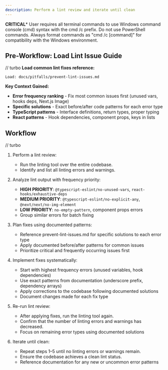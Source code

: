 ```yaml
---
description: Perform a lint review and iterate until clean
---
```


**CRITICAL***
User requires all terminal commands to use Windows command console (cmd) syntax with the cmd /c prefix. Do not use PowerShell commands. Always format commands as "cmd /c [command]" for compatibility with the Windows environment.

## Pre-Workflow: Load Lint Issue Guide

// turbo
**Load common lint fixes reference:**
```
Load: docs/pitfalls/prevent-lint-issues.md
```

**Key Context Gained:**
- **Error frequency ranking** - Fix most common issues first (unused vars, hooks deps, Next.js Image)
- **Specific solutions** - Exact before/after code patterns for each error type
- **TypeScript patterns** - Interface definitions, return types, proper typing
- **React patterns** - Hook dependencies, component props, keys in lists

## Workflow

// turbo
1. Perform a lint review:
   - Run the linting tool over the entire codebase.
   - Identify and list all linting errors and warnings.

2. Analyze lint output with frequency priority:
   - **HIGH PRIORITY**: `@typescript-eslint/no-unused-vars`, `react-hooks/exhaustive-deps`
   - **MEDIUM PRIORITY**: `@typescript-eslint/no-explicit-any`, `@next/next/no-img-element`
   - **LOW PRIORITY**: `no-empty-pattern`, component props errors
   - Group similar errors for batch fixing

3. Plan fixes using documented patterns:
   - Reference prevent-lint-issues.md for specific solutions to each error type
   - Apply documented before/after patterns for common issues
   - Prioritize critical and frequently occurring issues first

4. Implement fixes systematically:
   - Start with highest frequency errors (unused variables, hook dependencies)
   - Use exact patterns from documentation (underscore prefix, dependency arrays)
   - Apply corrections to the codebase following documented solutions
   - Document changes made for each fix type

5. Re-run lint review:
   - After applying fixes, run the linting tool again.
   - Confirm that the number of linting errors and warnings has decreased.
   - Focus on remaining error types using documented solutions

6. Iterate until clean:
   - Repeat steps 1–5 until no linting errors or warnings remain.
   - Ensure the codebase achieves a clean lint status.
   - Reference documentation for any new or uncommon error patterns